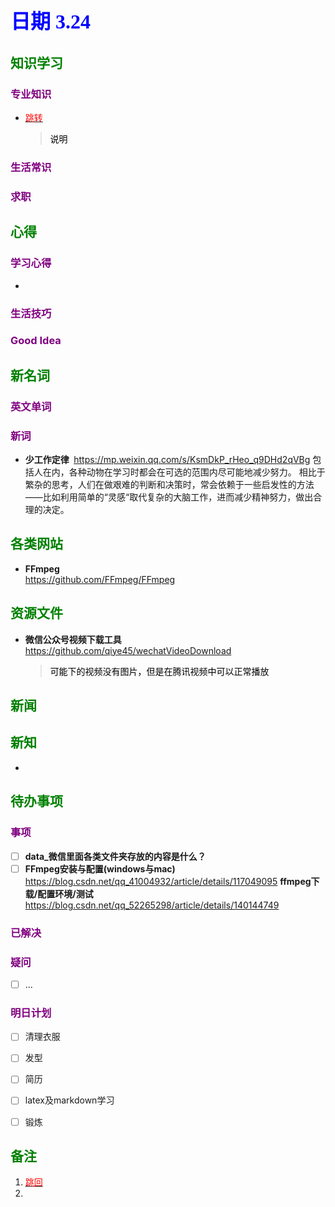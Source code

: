 ## <font color = blue face=楷体 size=6>日期 3.24 </font>

## <font color = green>知识学习 </font>
### <font color = purple>专业知识 </font>
+  <a id = "01-1">  [<font color = red>跳转</font>](#01-2)
   > <font color = o> 说明 </font>
### <font color = purple>生活常识 </font>

### <font color = purple>求职 </font>



## <font color = green>心得 </font>
### <font color = purple>学习心得 </font>
+ 
### <font color = purple>生活技巧 </font>

### <font color = purple>Good Idea </font>



## <font color = green>新名词 </font>
### <font color = purple>英文单词 </font>
### <font color = purple>新词 </font>
+ **少工作定律**   $\;$https://mp.weixin.qq.com/s/KsmDkP_rHeo_q9DHd2qVBg
	包括人在内，各种动物在学习时都会在可选的范围内尽可能地减少努力。
	相比于繁杂的思考，人们在做艰难的判断和决策时，常会依赖于一些启发性的方法——比如利用简单的“灵感“取代复杂的大脑工作，进而减少精神努力，做出合理的决定。


## <font color = green>各类网站 </font>
+ **FFmpeg**  
	https://github.com/FFmpeg/FFmpeg
	

## <font color = green>资源文件 </font>
+ **微信公众号视频下载工具**  	
		https://github.com/qiye45/wechatVideoDownload  
	> <font color =o> 可能下的视频没有图片，但是在腾讯视频中可以正常播放</font>
 	 

## <font color = green>新闻 </font>


## <font color = green>新知 </font>
+ 

## <font color = green>待办事项 </font>
### <font color = purple>事项 </font>
- [ ] **data_微信里面各类文件夹存放的内容是什么？**  
- [ ] **FFmpeg安装与配置(windows与mac)**   
		https://blog.csdn.net/qq_41004932/article/details/117049095
		**ffmpeg下载/配置环境/测试**  
		https://blog.csdn.net/qq_52265298/article/details/140144749
### <font color = purple>已解决 </font>
### <font color = purple>疑问 </font>
- [ ] ...
### <font color = purple>明日计划 </font>
- [ ] 清理衣服
- [ ] 发型
- [ ] 简历
- [ ] latex及markdown学习
- [ ] 锻炼


## <font color = green>备注 </font>
  1. <a id ="01-2">[<font color = red>跳回</font>](#01-1)
  2. 

<!--stackedit_data:
eyJoaXN0b3J5IjpbMzk4NjY1NDU1LDkzMzMyNjU0MywtMzM1MT
c4NDAsNzc0NjkyMDA1LC0xMjA5MzQ2NzE4LDE5NjQzODEwMzQs
MTkzNjY5NzE3Miw4MzkzNzE2MzIsMTA3NTE3ODI1MSw5Nzc4OD
IxOTEsLTY4MjcwOTMxLDE4NzQ2Mzk4NTYsLTE2ODMyNTA4ODMs
LTExMDY1NTc5NjIsLTE2MzgyODg1OTUsLTE5OTk0NDkxMDgsMj
gyODA5NiwtMjk2MDI0Mjk1LC00NjI0MjE3ODQsLTUyNDI0NDEy
MF19
-->